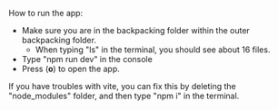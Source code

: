 How to run the app:

- Make sure you are in the backpacking folder within the outer backpacking folder.
  - When typing "ls" in the terminal, you should see about 16 files.
- Type "npm run dev" in the console
- Press (**o**) to open the app.

If you have troubles with vite, you can fix this by deleting the "node_modules" folder, and then type "npm i" in the terminal.
